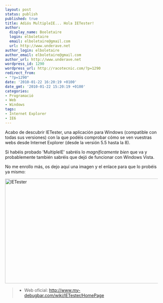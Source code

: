 ```yaml
---
layout: post
status: publish
published: true
title: Adiós MultipleIE... Hola IETester!
author:
  display_name: Booletaire
  login: elboletaire
  email: elboletaire@gmail.com
  url: http://www.underave.net
author_login: elboletaire
author_email: elboletaire@gmail.com
author_url: http://www.underave.net
wordpress_id: 1290
wordpress_url: http://racotecnic.com/?p=1290
redirect_from:
- "?p=1290"
date: '2010-01-22 16:20:19 +0100'
date_gmt: '2010-01-22 15:20:19 +0100'
categories:
- Programació
- Web
- Windows
tags:
- Internet Explorer
- IE6
---
```


Acabo de descubrir IETester, una aplicación para Windows (compatible con todas sus versiones) con la que podéis comprobar cómo se ven vuestras webs desde Internet Explorer (desde la versión 5.5 hasta la 8).

Si habéis probado 'MultipleIE' sabréis lo <em>magníficamente bien</em> que va y probablemente también sabréis que dejó de funcionar con Windows Vista.

No me enrollo más, os dejo aquí una imagen y el enlace para que lo probéis ya mismo:

<a href="http://www.my-debugbar.com/wiki/uploads/IETester/ietester-0.3.png" target="_blank"><img class="aligncenter" title="IETester" src="http://www.my-debugbar.com/wiki/uploads/IETester/ietester-0.3.png" alt="IETester" width="595" height="344" /></a>
<blockquote>

<ul>
<li>Web oficial: <a href="http://www.my-debugbar.com/wiki/IETester/HomePage" target="_blank" rel="nofollow">http://www.my-debugbar.com/wiki/IETester/HomePage</a></li>
</ul>
</blockquote>
